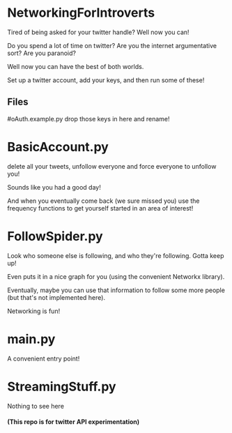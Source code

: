 # NetworkingForIntroverts
Tired of being asked for your twitter handle? Well now you can!

Do you spend a lot of time on twitter? Are you the internet argumentative sort? Are you paranoid?

Well now you can have the best of both worlds.

Set up a twitter account, add your keys, and then run some of these!

## Files
#oAuth.example.py
drop those keys in here and rename!

# BasicAccount.py
delete all your tweets, unfollow everyone and force everyone to unfollow you!

Sounds like you had a good day!

And when you eventually come back (we sure missed you) use the frequency functions to get yourself started in an area of interest!

# FollowSpider.py
Look who someone else is following, and who they're following. Gotta keep up!

Even puts it in a nice graph for you (using the convenient Networkx library).

Eventually, maybe you can use that information to follow some more people (but that's not implemented here).

Networking is fun!

# main.py
A convenient entry point!

# StreamingStuff.py
 Nothing to see here
 
 
#### (This repo is for twitter API experimentation)
